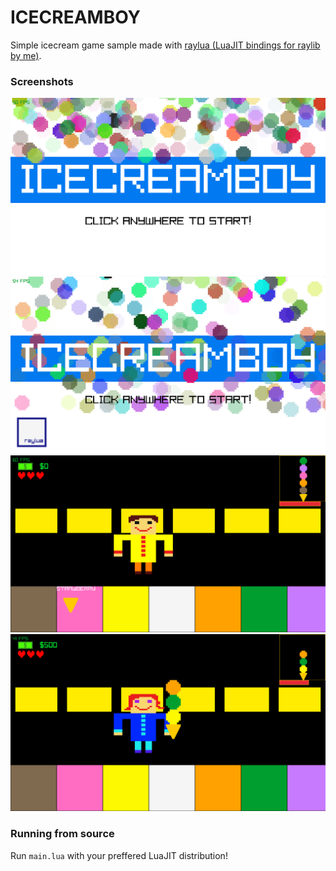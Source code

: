 # ICECREAMBOY
Simple icecream game sample made with [raylua (LuaJIT bindings for raylib by me)](https://github.com/Rabios/raylua).

### Screenshots

<img src="https://github.com/Rabios/ICECREAMBOY/blob/master/Screenshot%20(299).png"><br>
<img src="https://github.com/Rabios/ICECREAMBOY/blob/master/Screenshot%20(304).png"><br>
<img src="https://github.com/Rabios/ICECREAMBOY/blob/master/Screenshot%20(306).png"><br>
<img src="https://github.com/Rabios/ICECREAMBOY/blob/master/Screenshot%20(308).png"><br>

### Running from source

Run `main.lua` with your preffered LuaJIT distribution!
